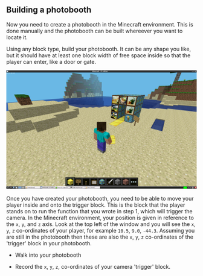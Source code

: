 ## Building a photobooth

Now you need to create a photobooth in the Minecraft environment. This is done manually and the photobooth can be built whereever you want to locate it.

Using any block type, build your photobooth. It can be any shape you like, but it should have at least one block width of free space inside so that the player can enter, like a door or gate.

![Photobooth](images/photobooth.png)

Once you have created your photobooth, you need to be able to move your player inside and onto the trigger block. This is the block that the player stands on to run the function that you wrote in step 1, which will trigger the camera. In the Minecraft environment, your position is given in reference to the `x`, `y`, and `z` axis. Look at the top left of the window and you will see the `x`, `y`, `z` co-ordinates of your player, for example `10.5`, `9.0`, `-44.3`. Assuming you are still in the photobooth then these are also the `x`, `y`, `z` co-ordinates of the 'trigger' block in your photobooth.

- Walk into your photobooth

- Record the `x`, `y`, `z`, co-ordinates of your camera 'trigger' block.
